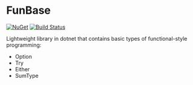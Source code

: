 # FunBase
[![NuGet](https://img.shields.io/nuget/v/FunBase?style=plastic)](https://www.nuget.org/packages/FunBase/)
[![Build Status](https://img.shields.io/travis/hasael/FunBase/master?style=plastic)](https://travis-ci.org/hasael/FunBase)

Lightweight library in dotnet that contains basic types of functional-style programming:
- Option
- Try
- Either
- SumType
